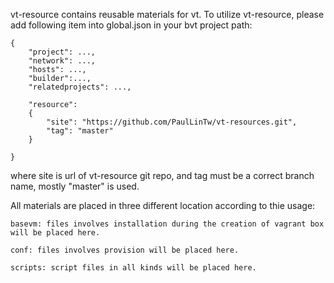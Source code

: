 vt-resource contains reusable materials for vt. To utilize vt-resource, please add following item into global.json in your bvt project path:

	{
		"project": ...,
		"network": ...,
		"hosts": ...,
		"builder":...,
		"relatedprojects": ...,
	
		"resource": 
		{
			"site": "https://github.com/PaulLinTw/vt-resources.git",
			"tag": "master"
		}
	
	}

where site is url of vt-resource git repo, and tag must be a correct branch name, mostly "master" is used.

All materials are placed in three different location according to thie usage:

	basevm: files involves installation during the creation of vagrant box will be placed here.
	
	conf: files involves provision will be placed here.
	
	scripts: script files in all kinds will be placed here.
